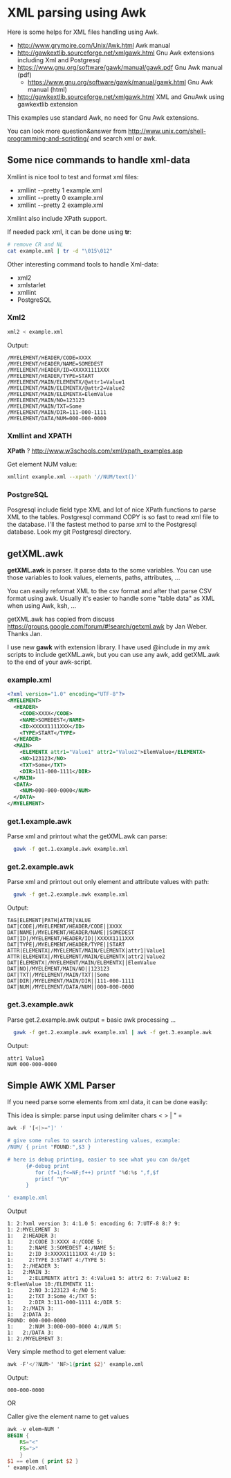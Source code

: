 # XML parsing using Awk #

Here is some helps for XML files handling using Awk.

  * http://www.grymoire.com/Unix/Awk.html Awk manual
  * http://gawkextlib.sourceforge.net/xmlgawk.html Gnu Awk extensions including Xml and Postgresql
  * https://www.gnu.org/software/gawk/manual/gawk.pdf Gnu Awk manual (pdf)
     * https://www.gnu.org/software/gawk/manual/gawk.html  Gnu Awk manual (html)
  * http://gawkextlib.sourceforge.net/xmlgawk.html XML and GnuAwk using gawkextlib extension

This examples use standard Awk, no need for Gnu Awk extensions.

You can look more question&answer from http://www.unix.com/shell-programming-and-scripting/ and search xml or awk.

## Some nice commands to handle xml-data ##

Xmllint is nice tool to test and format xml files:
  * xmllint --pretty 1 example.xml
  * xmllint --pretty 0 example.xml
  * xmllint --pretty 2 example.xml

Xmllint also include XPath support.

If needed pack xml, it can be done using **tr**:
```sh
# remove CR and NL
cat example.xml | tr -d "\015\012" 
```


Other interesting command tools to handle Xml-data:
   * xml2
   * xmlstarlet
   * xmllint
   * PostgreSQL

### Xml2 ###
```sh
xml2 < example.xml
```

Output:
```text
/MYELEMENT/HEADER/CODE=XXXX
/MYELEMENT/HEADER/NAME=SOMEDEST
/MYELEMENT/HEADER/ID=XXXXX1111XXX
/MYELEMENT/HEADER/TYPE=START
/MYELEMENT/MAIN/ELEMENTX/@attr1=Value1
/MYELEMENT/MAIN/ELEMENTX/@attr2=Value2
/MYELEMENT/MAIN/ELEMENTX=ElemValue
/MYELEMENT/MAIN/NO=123123
/MYELEMENT/MAIN/TXT=Some
/MYELEMENT/MAIN/DIR=111-000-1111
/MYELEMENT/DATA/NUM=000-000-0000
```
### Xmllint and XPATH ###

**XPath** ?
http://www.w3schools.com/xml/xpath_examples.asp

Get element NUM value:
```sh
xmllint example.xml --xpath '//NUM/text()'
```

### PostgreSQL ###
Posgresql include field type XML and lot of nice XPath functions to parse XML to the tables.
Postgresql command COPY is so fast to read xml file to the database. I'll the fastest method to parse xml to the Postgresql database.
Look my git Postgresql directory.


## getXML.awk ##

**getXML.awk** is parser. It parse data to the some variables. You can use those variables to look
values, elements, paths, attributes, ...

You can easily reformat XML to the csv format and after that parse CSV format using awk. Usually it's
easier to handle some "table data" as XML when using Awk, ksh, ...

getXML.awk has copied from discuss
https://groups.google.com/forum/#!search/getxml.awk by Jan Weber. Thanks Jan.

I use new **gawk** with extension library. I have used @include in my awk scripts to include getXML.awk, but
you can use any awk, add getXML.awk to the end of your awk-script.




### example.xml ###

```xml
<?xml version="1.0" encoding="UTF-8"?>
<MYELEMENT>
  <HEADER>
    <CODE>XXXX</CODE>
    <NAME>SOMEDEST</NAME>
    <ID>XXXXX1111XXX</ID>
    <TYPE>START</TYPE>
  </HEADER>
  <MAIN>
    <ELEMENTX attr1="Value1" attr2="Value2">ElemValue</ELEMENTX>
    <NO>123123</NO>
    <TXT>Some</TXT>
    <DIR>111-000-1111</DIR>
  </MAIN>
  <DATA>
    <NUM>000-000-0000</NUM>
  </DATA>
</MYELEMENT>
```




### get.1.example.awk ###
Parse xml and printout what the getXML.awk can parse:
```sh
  gawk -f get.1.example.awk example.xml
```


### get.2.example.awk ###
Parse xml and printout out only element and attribute values with path:
```sh
  gawk -f get.2.example.awk example.xml
```
Output:
```text
TAG|ELEMENT|PATH|ATTR|VALUE
DAT|CODE|/MYELEMENT/HEADER/CODE||XXXX
DAT|NAME|/MYELEMENT/HEADER/NAME||SOMEDEST
DAT|ID|/MYELEMENT/HEADER/ID||XXXXX1111XXX
DAT|TYPE|/MYELEMENT/HEADER/TYPE||START
ATTR|ELEMENTX|/MYELEMENT/MAIN/ELEMENTX|attr1|Value1
ATTR|ELEMENTX|/MYELEMENT/MAIN/ELEMENTX|attr2|Value2
DAT|ELEMENTX|/MYELEMENT/MAIN/ELEMENTX||ElemValue
DAT|NO|/MYELEMENT/MAIN/NO||123123
DAT|TXT|/MYELEMENT/MAIN/TXT||Some
DAT|DIR|/MYELEMENT/MAIN/DIR||111-000-1111
DAT|NUM|/MYELEMENT/DATA/NUM||000-000-0000
```

### get.3.example.awk ###
Parse get.2.example.awk output = basic awk processing ...
```sh
  gawk -f get.2.example.awk example.xml | awk -f get.3.example.awk
```

Output:
```text
attr1 Value1
NUM 000-000-0000
```

## Simple AWK XML Parser ##
If you need parse some elements from xml data, it can be done easily:

This idea is simple: parse input using delimiter chars < > | " =
```awk
awk -F '[<|>="]' '

# give some rules to search interesting values, example:
/NUM/ { print "FOUND:",$3 }

# here is debug printing, easier to see what you can do/get
      {#-debug print
         for (f=1;f<=NF;f++) printf "%d:%s ",f,$f
         printf "\n"
      }

' example.xml
```
Output
```text
1: 2:?xml version 3: 4:1.0 5: encoding 6: 7:UTF-8 8:? 9:
1: 2:MYELEMENT 3:
1:   2:HEADER 3:
1:     2:CODE 3:XXXX 4:/CODE 5:
1:     2:NAME 3:SOMEDEST 4:/NAME 5:
1:     2:ID 3:XXXXX1111XXX 4:/ID 5:
1:     2:TYPE 3:START 4:/TYPE 5:
1:   2:/HEADER 3:
1:   2:MAIN 3:
1:     2:ELEMENTX attr1 3: 4:Value1 5: attr2 6: 7:Value2 8: 9:ElemValue 10:/ELEMENTX 11:
1:     2:NO 3:123123 4:/NO 5:
1:     2:TXT 3:Some 4:/TXT 5:
1:     2:DIR 3:111-000-1111 4:/DIR 5:
1:   2:/MAIN 3:
1:   2:DATA 3:
FOUND: 000-000-0000
1:     2:NUM 3:000-000-0000 4:/NUM 5:
1:   2:/DATA 3:
1: 2:/MYELEMENT 3:
```


Very simple method to get element value:

```awk
awk -F'</?NUM>' 'NF>1{print $2}' example.xml
```

Output:
```text
000-000-0000
```
OR

Caller give the element name to get values
```awk
awk -v elem=NUM '
BEGIN {
    RS="<"
    FS=">"
    }
$1 == elem { print $2 }
' example.xml

```
